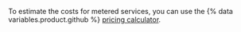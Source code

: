 To estimate the costs for metered services, you can use the {% data variables.product.github %} [pricing calculator](https://github.com/pricing/calculator?feature=packages).
